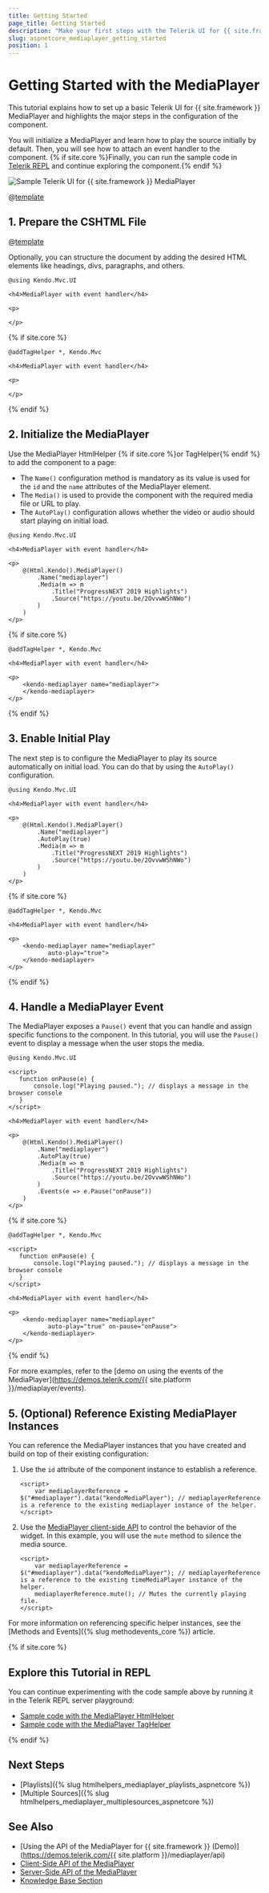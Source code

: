 ```yaml
---
title: Getting Started
page_title: Getting Started
description: "Make your first steps with the Telerik UI for {{ site.framework }} MediaPlayer component by following a complete step-by-step tutorial."
slug: aspnetcore_mediaplayer_getting_started
position: 1
---
```


# Getting Started with the MediaPlayer

This tutorial explains how to set up a basic Telerik UI for {{ site.framework }} MediaPlayer and highlights the major steps in the configuration of the component.

You will initialize a MediaPlayer and learn how to play the source initially by default. Then, you will see how to attach an event handler to the component. {% if site.core %}Finally, you can run the sample code in [Telerik REPL](https://netcorerepl.telerik.com/) and continue exploring the component.{% endif %}

 ![Sample Telerik UI for {{ site.framework }} MediaPlayer](./images/mediaplayer-getting-started.png)

@[template](/_contentTemplates/core/getting-started-prerequisites.md#repl-component-gs-prerequisites)

## 1. Prepare the CSHTML File

@[template](/_contentTemplates/core/getting-started-directives.md#gs-adding-directives)

Optionally, you can structure the document by adding the desired HTML elements like headings, divs, paragraphs, and others.

```HtmlHelper
@using Kendo.Mvc.UI

<h4>MediaPlayer with event handler</h4>

<p>

</p>
```
{% if site.core %}
```TagHelper
@addTagHelper *, Kendo.Mvc

<h4>MediaPlayer with event handler</h4>

<p>

</p>
``` 
{% endif %}

## 2. Initialize the MediaPlayer

Use the MediaPlayer HtmlHelper {% if site.core %}or TagHelper{% endif %} to add the component to a page:

* The `Name()` configuration method is mandatory as its value is used for the `id` and the `name` attributes of the MediaPlayer element.
* The `Media()` is used to provide the component with the required media file or URL to play.
* The `AutoPlay()` configuration allows whether the video or audio should start playing on initial load.

```HtmlHelper
@using Kendo.Mvc.UI

<h4>MediaPlayer with event handler</h4>

<p>
    @(Html.Kendo().MediaPlayer()
        .Name("mediaplayer")
        .Media(m => m
            .Title("ProgressNEXT 2019 Highlights")
            .Source("https://youtu.be/2OvvwWShNWo")
        )
    )
</p>
```
{% if site.core %}
```TagHelper
@addTagHelper *, Kendo.Mvc

<h4>MediaPlayer with event handler</h4>

<p>
    <kendo-mediaplayer name="mediaplayer">
    </kendo-mediaplayer>
</p>
```
{% endif %}

## 3. Enable Initial Play

The next step is to configure the MediaPlayer to play its source automatically on initial load. You can do that by using the `AutoPlay()` configuration.

```HtmlHelper
@using Kendo.Mvc.UI

<h4>MediaPlayer with event handler</h4>

<p>
    @(Html.Kendo().MediaPlayer()
        .Name("mediaplayer")
        .AutoPlay(true)
        .Media(m => m
            .Title("ProgressNEXT 2019 Highlights")
            .Source("https://youtu.be/2OvvwWShNWo")
        )
    )
</p>
```
{% if site.core %}
```TagHelper
@addTagHelper *, Kendo.Mvc

<h4>MediaPlayer with event handler</h4>

<p>
    <kendo-mediaplayer name="mediaplayer"  
           auto-play="true">
    </kendo-mediaplayer>
</p>
```
{% endif %}

## 4. Handle a MediaPlayer Event

The MediaPlayer exposes a `Pause()` event that you can handle and assign specific functions to the component. In this tutorial, you will use the `Pause()` event to display a message when the user stops the media.

```HtmlHelper
@using Kendo.Mvc.UI

<script>
   function onPause(e) {
       console.log("Playing paused."); // displays a message in the browser console
   }
</script>

<h4>MediaPlayer with event handler</h4>

<p>
    @(Html.Kendo().MediaPlayer()
        .Name("mediaplayer")
        .AutoPlay(true)
        .Media(m => m
            .Title("ProgressNEXT 2019 Highlights")
            .Source("https://youtu.be/2OvvwWShNWo")
        )
        .Events(e => e.Pause("onPause"))
    )
</p>
```
{% if site.core %}
```TagHelper
@addTagHelper *, Kendo.Mvc

<script>
   function onPause(e) {
       console.log("Playing paused."); // displays a message in the browser console
   }
</script>

<h4>MediaPlayer with event handler</h4>

<p>
    <kendo-mediaplayer name="mediaplayer" 
           auto-play="true" on-pause="onPause">
    </kendo-mediaplayer>
</p>
```
{% endif %}

For more examples, refer to the [demo on using the events of the MediaPlayer](https://demos.telerik.com/{{ site.platform }}/mediaplayer/events).

## 5. (Optional) Reference Existing MediaPlayer Instances

You can reference the MediaPlayer instances that you have created and build on top of their existing configuration:

1. Use the `id` attribute of the component instance to establish a reference.

    ```script
    <script>
        var mediaplayerReference = $("#mediaplayer").data("kendoMediaPlayer"); // mediaplayerReference is a reference to the existing mediaplayer instance of the helper.
    </script>
    ```

1. Use the [MediaPlayer client-side API](https://docs.telerik.com/kendo-ui/api/javascript/ui/mediaplayer#methods) to control the behavior of the widget. In this example, you will use the `mute` method to silence the media source.

    ```script
    <script>
        var mediaplayerReference = $("#mediaplayer").data("kendoMediaPlayer"); // mediaplayerReference is a reference to the existing timeMediaPlayer instance of the helper.
        mediaplayerReference.mute(); // Mutes the currently playing file.
    </script>
    ```

For more information on referencing specific helper instances, see the [Methods and Events]({% slug methodevents_core %}) article.

{% if site.core %}
## Explore this Tutorial in REPL

You can continue experimenting with the code sample above by running it in the Telerik REPL server playground:

* [Sample code with the MediaPlayer HtmlHelper](https://netcorerepl.telerik.com/cdlvnYkL01bNFM4T40)
* [Sample code with the MediaPlayer TagHelper](https://netcorerepl.telerik.com/GxPPxaaB069F4cSu33)

{% endif %}

## Next Steps

* [Playlists]({% slug htmlhelpers_mediaplayer_playlists_aspnetcore %})
* [Multiple Sources]({% slug htmlhelpers_mediaplayer_multiplesources_aspnetcore %})

## See Also

* [Using the API of the MediaPlayer for {{ site.framework }} (Demo)](https://demos.telerik.com/{{ site.platform }}/mediaplayer/api)
* [Client-Side API of the MediaPlayer](https://docs.telerik.com/kendo-ui/api/javascript/ui/mediaplayer)
* [Server-Side API of the MediaPlayer](/api/mediaplayer)
* [Knowledge Base Section](/knowledge-base)
